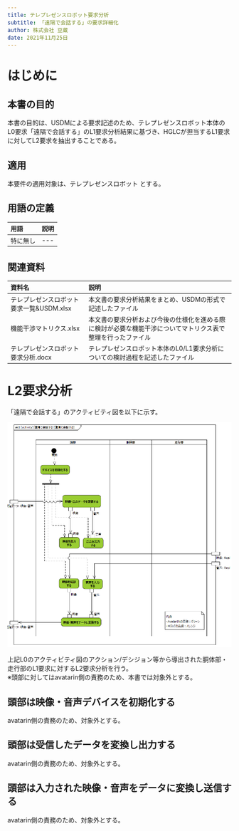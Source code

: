 ```yaml
---
title: テレプレゼンスロボット要求分析
subtitle: 「遠隔で会話する」の要求詳細化
author: 株式会社 豆蔵
date: 2021年11月25日
---
```


<!-- 表紙ページのための改ページ -->
<div style="page-break-before:always"></div>


# はじめに

## 本書の目的

本書の目的は、USDMによる要求記述のため、テレプレゼンスロボット本体のL0要求「遠隔で会話する」のL1要求分析結果に基づき、HGLCが担当するL1要求に対してL2要求を抽出することである。

## 適用

本要件の適用対象は、テレプレゼンスロボット とする。

## 用語の定義

|用語|説明|
|:---|:---|
|特に無し|---|

## 関連資料

|資料名|説明|
|:---|:---|
|テレプレゼンスロボット要求一覧&USDM.xlsx|本文書の要求分析結果をまとめ、USDMの形式で記述したファイル|
|機能干渉マトリクス.xlsx|本文書の要求分析および今後の仕様化を進める際に検討が必要な機能干渉についてマトリクス表で整理を行ったファイル|
|テレプレゼンスロボット要求分析.docx|テレプレゼンスロボット本体のL0/L1要求分析についての検討過程を記述したファイル|


<div style="page-break-before:always"></div>

# L2要求分析

「遠隔で会話する」のアクティビティ図を以下に示す。



![](.images/activity/telecom.png)

上記L0のアクティビティ図のアクション/デシジョン等から導出された胴体部・走行部のL1要求に対するL2要求分析を行う。  
※頭部に対してはavatarin側の責務のため、本書では対象外とする。

<div style="page-break-before:always"></div>

## 頭部は映像・音声デバイスを初期化する

avatarin側の責務のため、対象外とする。

<div style="page-break-before:always"></div>

## 頭部は受信したデータを変換し出力する

avatarin側の責務のため、対象外とする。

<div style="page-break-before:always"></div>

## 頭部は入力された映像・音声をデータに変換し送信する

avatarin側の責務のため、対象外とする。
